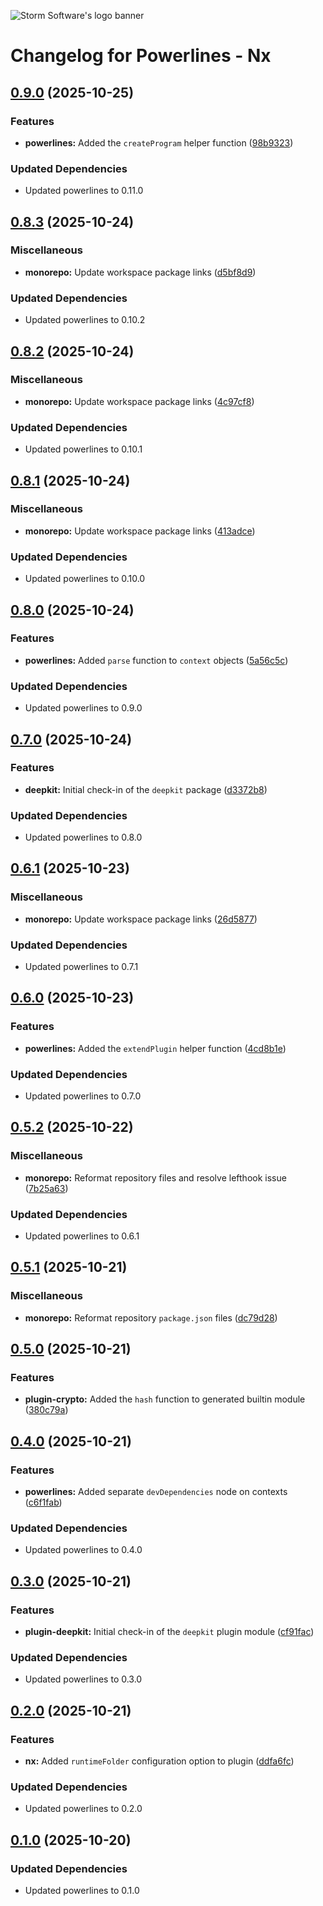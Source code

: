 ![Storm Software's logo banner](https://public.storm-cdn.com/brand-banner.png)

# Changelog for Powerlines - Nx

## [0.9.0](https://github.com/storm-software/powerlines/releases/tag/nx%400.9.0) (2025-10-25)

### Features

- **powerlines:** Added the `createProgram` helper function
  ([98b9323](https://github.com/storm-software/powerlines/commit/98b9323))

### Updated Dependencies

- Updated powerlines to 0.11.0

## [0.8.3](https://github.com/storm-software/powerlines/releases/tag/nx%400.8.3) (2025-10-24)

### Miscellaneous

- **monorepo:** Update workspace package links
  ([d5bf8d9](https://github.com/storm-software/powerlines/commit/d5bf8d9))

### Updated Dependencies

- Updated powerlines to 0.10.2

## [0.8.2](https://github.com/storm-software/powerlines/releases/tag/nx%400.8.2) (2025-10-24)

### Miscellaneous

- **monorepo:** Update workspace package links
  ([4c97cf8](https://github.com/storm-software/powerlines/commit/4c97cf8))

### Updated Dependencies

- Updated powerlines to 0.10.1

## [0.8.1](https://github.com/storm-software/powerlines/releases/tag/nx%400.8.1) (2025-10-24)

### Miscellaneous

- **monorepo:** Update workspace package links
  ([413adce](https://github.com/storm-software/powerlines/commit/413adce))

### Updated Dependencies

- Updated powerlines to 0.10.0

## [0.8.0](https://github.com/storm-software/powerlines/releases/tag/nx%400.8.0) (2025-10-24)

### Features

- **powerlines:** Added `parse` function to `context` objects
  ([5a56c5c](https://github.com/storm-software/powerlines/commit/5a56c5c))

### Updated Dependencies

- Updated powerlines to 0.9.0

## [0.7.0](https://github.com/storm-software/powerlines/releases/tag/nx%400.7.0) (2025-10-24)

### Features

- **deepkit:** Initial check-in of the `deepkit` package
  ([d3372b8](https://github.com/storm-software/powerlines/commit/d3372b8))

### Updated Dependencies

- Updated powerlines to 0.8.0

## [0.6.1](https://github.com/storm-software/powerlines/releases/tag/nx%400.6.1) (2025-10-23)

### Miscellaneous

- **monorepo:** Update workspace package links
  ([26d5877](https://github.com/storm-software/powerlines/commit/26d5877))

### Updated Dependencies

- Updated powerlines to 0.7.1

## [0.6.0](https://github.com/storm-software/powerlines/releases/tag/nx%400.6.0) (2025-10-23)

### Features

- **powerlines:** Added the `extendPlugin` helper function
  ([4cd8b1e](https://github.com/storm-software/powerlines/commit/4cd8b1e))

### Updated Dependencies

- Updated powerlines to 0.7.0

## [0.5.2](https://github.com/storm-software/powerlines/releases/tag/nx%400.5.2) (2025-10-22)

### Miscellaneous

- **monorepo:** Reformat repository files and resolve lefthook issue
  ([7b25a63](https://github.com/storm-software/powerlines/commit/7b25a63))

### Updated Dependencies

- Updated powerlines to 0.6.1

## [0.5.1](https://github.com/storm-software/powerlines/releases/tag/nx%400.5.1) (2025-10-21)

### Miscellaneous

- **monorepo:** Reformat repository `package.json` files
  ([dc79d28](https://github.com/storm-software/powerlines/commit/dc79d28))

## [0.5.0](https://github.com/storm-software/powerlines/releases/tag/nx%400.5.0) (2025-10-21)

### Features

- **plugin-crypto:** Added the `hash` function to generated builtin module
  ([380c79a](https://github.com/storm-software/powerlines/commit/380c79a))

## [0.4.0](https://github.com/storm-software/powerlines/releases/tag/nx%400.4.0) (2025-10-21)

### Features

- **powerlines:** Added separate `devDependencies` node on contexts
  ([c6f1fab](https://github.com/storm-software/powerlines/commit/c6f1fab))

### Updated Dependencies

- Updated powerlines to 0.4.0

## [0.3.0](https://github.com/storm-software/powerlines/releases/tag/nx%400.3.0) (2025-10-21)

### Features

- **plugin-deepkit:** Initial check-in of the `deepkit` plugin module
  ([cf91fac](https://github.com/storm-software/powerlines/commit/cf91fac))

### Updated Dependencies

- Updated powerlines to 0.3.0

## [0.2.0](https://github.com/storm-software/powerlines/releases/tag/nx%400.2.0) (2025-10-21)

### Features

- **nx:** Added `runtimeFolder` configuration option to plugin
  ([ddfa6fc](https://github.com/storm-software/powerlines/commit/ddfa6fc))

### Updated Dependencies

- Updated powerlines to 0.2.0

## [0.1.0](https://github.com/storm-software/powerlines/releases/tag/nx%400.1.0) (2025-10-20)

### Updated Dependencies

- Updated powerlines to 0.1.0
